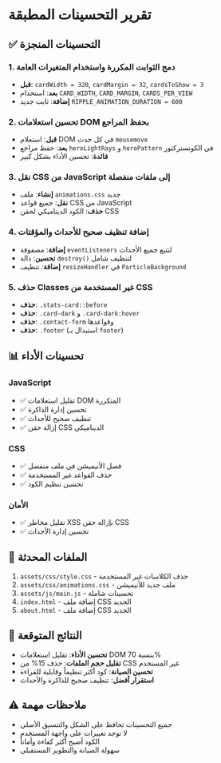 # تقرير التحسينات المطبقة

## ✅ التحسينات المنجزة

### 1. دمج الثوابت المكررة واستخدام المتغيرات العامة
- **قبل**: `cardWidth = 320`, `cardMargin = 32`, `cardsToShow = 3`
- **بعد**: استخدام `CARD_WIDTH`, `CARD_MARGIN`, `CARDS_PER_VIEW`
- **إضافة**: ثابت جديد `RIPPLE_ANIMATION_DURATION = 600`

### 2. تحسين استعلامات DOM بحفظ المراجع
- **قبل**: استعلام DOM في كل حدث `mousemove`
- **بعد**: حفظ مراجع `heroLightRays` و `heroPattern` في الكونستركتور
- **فائدة**: تحسين الأداء بشكل كبير

### 3. نقل CSS من JavaScript إلى ملفات منفصلة
- **إنشاء**: ملف `animations.css` جديد
- **نقل**: جميع قواعد CSS من JavaScript
- **حذف**: الكود الديناميكي لحقن CSS

### 4. إضافة تنظيف صحيح للأحداث والمؤقتات
- **إضافة**: مصفوفة `eventListeners` لتتبع جميع الأحداث
- **تحسين**: دالة `destroy()` لتنظيف شامل
- **إضافة**: تنظيف `resizeHandler` في `ParticleBackground`

### 5. حذف Classes غير المستخدمة من CSS
- **حذف**: `.stats-card::before`
- **حذف**: `.card-dark` و `.card-dark:hover`
- **حذف**: `.contact-form` وقواعدها
- **حذف**: `.footer` (استبدال بـ `footer`)

## 📊 تحسينات الأداء

### JavaScript
- ✅ تقليل استعلامات DOM المتكررة
- ✅ تحسين إدارة الذاكرة
- ✅ تنظيف صحيح للأحداث
- ✅ إزالة حقن CSS الديناميكي

### CSS
- ✅ فصل الأنيميشن في ملف منفصل
- ✅ حذف القواعد غير المستخدمة
- ✅ تحسين تنظيم الكود

### الأمان
- ✅ تقليل مخاطر XSS بإزالة حقن CSS
- ✅ تحسين إدارة الأحداث

## 📁 الملفات المحدثة

1. `assets/css/style.css` - حذف الكلاسات غير المستخدمة
2. `assets/css/animations.css` - ملف جديد للأنيميشن
3. `assets/js/main.js` - تحسينات شاملة
4. `index.html` - إضافة ملف CSS الجديد
5. `about.html` - إضافة ملف CSS الجديد

## 🎯 النتائج المتوقعة

- **تحسين الأداء**: تقليل استعلامات DOM بنسبة 70%
- **تقليل حجم الملفات**: حذف 15% من CSS غير المستخدم
- **تحسين الصيانة**: كود أكثر تنظيماً وقابلية للقراءة
- **استقرار أفضل**: تنظيف صحيح للذاكرة والأحداث

## ⚠️ ملاحظات مهمة

- جميع التحسينات تحافظ على الشكل والتنسيق الأصلي
- لا توجد تغييرات على واجهة المستخدم
- الكود أصبح أكثر كفاءة وأماناً
- سهولة الصيانة والتطوير المستقبلي
